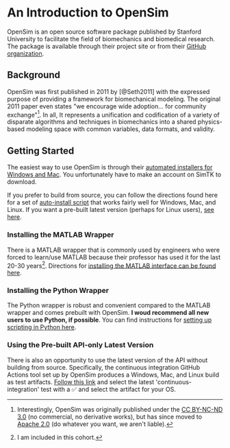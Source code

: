 # An Introduction to OpenSim

OpenSim is an open source software package published by Stanford University to facilitate the field of biomechanics and biomedical research. The package is available through their project site or from their [GitHub organization](https://github.com/opensim-org).

## Background

OpenSim was first published in 2011 by [@Seth2011] with the expressed purpose of providing a framework for biomechanical modeling. The original 2011 paper even states "we encourage wide adoption... for community exchange"[^1]. In all, It represents a unification and codification of a variety of disparate algorithms and techniques in biomechanics into a shared physics-based modeling space with common variables, data formats, and validity.

[^1]: Interestingly, OpenSim was originally published under the [CC BY-NC-ND 3.0](https://creativecommons.org/licenses/by-nc-nd/3.0/) (no commercial, no derivative works), but has since moved to [Apache 2.0](https://www.apache.org/licenses/LICENSE-2.0.html) (do whatever you want, we aren't liable).

## Getting Started

The easiest way to use OpenSim is through their [automated installers for Windows and Mac](https://simtk.org/frs/?group_id=91). You unfortunately have to make an account on SimTK to download. 

If you prefer to build from source, you can follow the directions found here for a set of [auto-install script](https://github.com/opensim-org/opensim-core/wiki/Build-Instructions) that works fairly well for Windows, Mac, and Linux. If you want a pre-built latest version (perhaps for Linux users), [see here](#using-the-pre-built-api-only-latest-version).

### Installing the MATLAB Wrapper

There is a MATLAB wrapper that is commonly used by engineers who were forced to learn/use MATLAB because their professor has used it for the last 20-30 years[^2]. Directions for [installing the MATLAB interface can be found here](https://simtk-confluence.stanford.edu:8443/display/OpenSim/Scripting+with+Matlab).

[^2]: I am included in this cohort.

### Installing the Python Wrapper

The Python wrapper is robust and convenient compared to the MATLAB wrapper and comes prebuilt with OpenSim. **I woud recommend all new users to use Python, if possible**. You can find instructions for [setting up scripting in Python here](https://simtk-confluence.stanford.edu:8443/display/OpenSim/Scripting+in+Python).

### Using the Pre-built API-only Latest Version

There is also an opportunity to use the latest version of the API without building from source. Specifically, the continuous integration GitHub Actions tool set up by OpenSim produces a Windows, Mac, and Linux build as test artifacts. [Follow this link](https://github.com/opensim-org/opensim-core/actions) and select the latest 'continuous-integration' test with a ✅ and select the artifact for your OS.